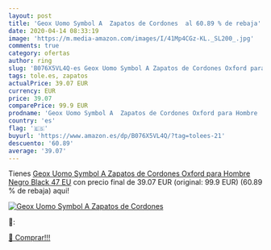 ```yaml
---
layout: post
title: 'Geox Uomo Symbol A  Zapatos de Cordones  al 60.89 % de rebaja'
date: 2020-04-14 08:33:19
image: 'https://m.media-amazon.com/images/I/41Mp4CGz-KL._SL200_.jpg'
comments: true
category: ofertas
author: ring
slug: 'B076X5VL4Q-es Geox Uomo Symbol A Zapatos de Cordones Oxford para Hombre...'
tags: tole.es, zapatos
actualPrice: 39.07 EUR
currency: EUR
price: 39.07
comparePrice: 99.9 EUR
prodname: 'Geox Uomo Symbol A  Zapatos de Cordones Oxford para Hombre  Negro  Black   47 EU'
country: 'es'
flag: '🇪🇸'
buyurl: 'https://www.amazon.es/dp/B076X5VL4Q/?tag=tolees-21'
descuento: '60.89'
average: '39.07'
---
```


Tienes [Geox Uomo Symbol A  Zapatos de Cordones Oxford para Hombre  Negro  Black   47 EU](https://www.amazon.es/dp/B076X5VL4Q/?tag=tolees-21) con precio final de  39.07 EUR (original: 99.9 EUR) (60.89 %  de rebaja) aqui!

[![Geox Uomo Symbol A  Zapatos de Cordones ](https://m.media-amazon.com/images/I/41Mp4CGz-KL._SL200_.jpg)](https://www.amazon.es/dp/B076X5VL4Q/?tag=tolees-21)

🔎:


[🛒 Comprar!!!](https://www.amazon.es/dp/B076X5VL4Q/?tag=tolees-21)
